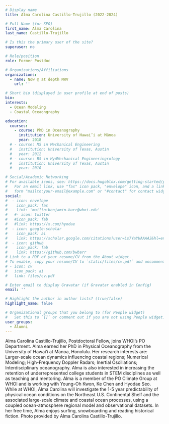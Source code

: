 ```yaml
---
# Display name
title: Alma Carolina Castillo-Trujillo (2022-2024)

# Full Name (for SEO)
first_name: Alma Carolina
last_name: Castillo-Trujillo

# Is this the primary user of the site?
superuser: no

# Role/position
role: Former Postdoc

# Organizations/Affiliations
organizations:
  - name: Now @ at depth MRV
    url: ''

# Short bio (displayed in user profile at end of posts)
bio:
interests:
  - Ocean Modeling
  - Coastal Oceaongraphy

education:
  courses:
    - course: PhD in Oceanography
      institution: University of Hawai’i at Mānoa
      year: 2018
  # - course: MS in Mechanical Engineering
  #   institution: University of Texas, Austin
  #   year: 2012
  # - course: BS in HydMechanical Engineeringrology
  #   institution: University of Texas, Austin
  #   year: 2010

# Social/Academic Networking
# For available icons, see: https://docs.hugoblox.com/getting-started/page-builder/#icons
#   For an email link, use "fas" icon pack, "envelope" icon, and a link in the
#   form "mailto:your-email@example.com" or "#contact" for contact widget.
social:
#  - icon: envelope
#    icon_pack: fas
#    link: 'mailto:benjamin.barr@whoi.edu'
#   #- icon: twitter
#   #icon_pack: fab
#   #link: https://x.com/hyodae
#  - icon: google-scholar
#    icon_pack: ai
#    link: https://scholar.google.com/citations?user=Ls7YaYUAAAAJ&hl=en
#  - icon: github
#    icon_pack: fab
#    link: https://github.com/bwbarr
# Link to a PDF of your resume/CV from the About widget.
# To enable, copy your resume/CV to `static/files/cv.pdf` and uncomment the lines below.
# - icon: cv
#   icon_pack: ai
#   link: files/cv.pdf

# Enter email to display Gravatar (if Gravatar enabled in Config)
email: ''

# Highlight the author in author lists? (true/false)
highlight_name: false

# Organizational groups that you belong to (for People widget)
#   Set this to `[]` or comment out if you are not using People widget.
user_groups:
  - Alumni
---
```


Alma Carolina Castillo-Trujillo, Postdoctoral Fellow, joins WHOI’s PO Department. Alma earned her PhD in Physical Oceanography from the University of Hawai’i at Mānoa, Honolulu. Her research interests are:  Larger-scale ocean dynamics influencing coastal regions; Numerical Modeling; High-Frequency Doppler Radars; Inertial Oscillations; Interdisciplinary oceanography.  Alma is also interested in increasing the retention of underrepresented college students in STEM disciplines as well as teaching and mentoring. Alma is a member of the PO Climate Group at WHOI and is working with Young-Oh Kwon, Ke Chen and Hyodae Seo. While at WHOI, Alma Carolina will investigate the 1-5 year predictability of physical ocean conditions on the Northeast U.S. Continental Shelf and the associated large-scale climate and coastal ocean processes, using a coupled ocean-atmosphere regional model and observational datasets. In her free time, Alma enjoys surfing, snowboarding and reading historical fiction. Photo provided by Alma Carolina Castillo-Trujillo.
